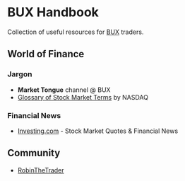 # BUX Handbook

Collection of useful resources for [BUX](https://getbux.com) traders.

## World of Finance

### Jargon
* **Market Tongue** channel @ BUX
* [Glossary of Stock Market Terms](http://www.nasdaq.com/investing/glossary/) by NASDAQ

### Financial News
* [Investing.com](http://www.investing.com/) - Stock Market Quotes & Financial News

## Community
* [RobinTheTrader](http://robinthetrader.nl/)

